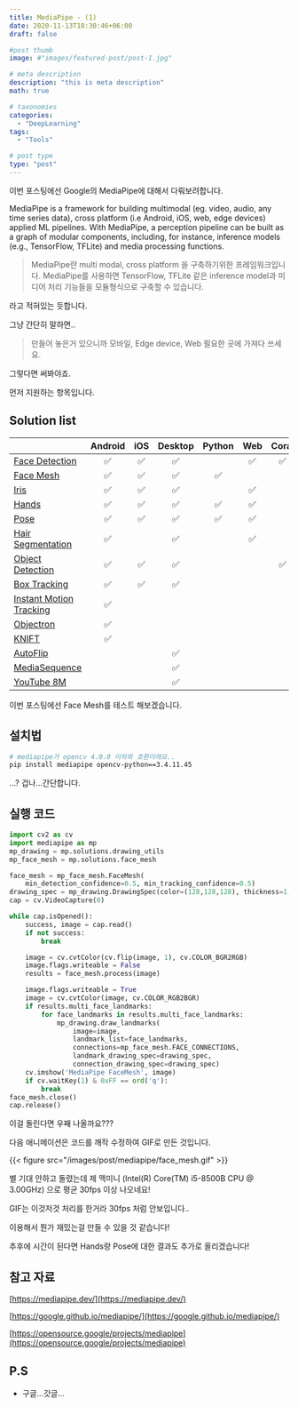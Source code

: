 ```yaml
---
title: MediaPipe - (1)
date: 2020-11-13T18:30:46+06:00
draft: false

#post thumb
image: #"images/featured-post/post-1.jpg"

# meta description
description: "this is meta description"
math: true

# taxonomies
categories:
  - "DeepLearning"
tags:
  - "Tools"

# post type
type: "post"
---
```


이번 포스팅에선 Google의 MediaPipe에 대해서 다뤄보려합니다. 

MediaPipe is a framework for building multimodal (eg. video, audio, any time series data), cross platform (i.e Android, iOS, web, edge devices) applied ML pipelines. With MediaPipe, a perception pipeline can be built as a graph of modular components, including, for instance, inference models (e.g., TensorFlow, TFLite) and media processing functions.

> MediaPipe란 multi modal, cross platform 을 구축하기위한 프레임워크입니다. MediaPipe를 사용하면 TensorFlow, TFLite 같은 inference model과 미디어 처리 기능들을 모듈형식으로 구축할 수 있습니다.

라고 적혀있는 듯합니다. 

그냥 간단히 말하면..

> 만들어 놓은거 있으니까 모바일, Edge device, Web 필요한 곳에 가져다 쓰세요.

그렇다면 써봐야죠.

먼저 지원하는 항목입니다. 

## Solution list

<div class="table-wrapper">
<table> <thead> <tr> 
<th style="text-align: left"><a href=""></a></th> 
<th style="text-align: center">Android</th> 
<th style="text-align: center">iOS</th> 
<th style="text-align: center">Desktop</th> 
<th style="text-align: center">Python</th> 
<th style="text-align: center">Web</th> 
<th style="text-align: center">Coral</th> </tr> </thead>
 <tbody> <tr> <td style="text-align: left"><a href="https://google.github.io/mediapipe/solutions/face_detection">Face Detection</a></td> 
 <td style="text-align: center">✅</td> 
 <td style="text-align: center">✅</td> 
 <td style="text-align: center">✅</td> 
 <td style="text-align: center">&nbsp;</td> 
 <td style="text-align: center">✅</td> 
 <td style="text-align: center">✅</td> </tr> 
 <tr> <td style="text-align: left"><a href="https://google.github.io/mediapipe/solutions/face_mesh">Face Mesh</a></td> 
 <td style="text-align: center">✅</td> 
 <td style="text-align: center">✅</td> 
 <td style="text-align: center">✅</td> 
 <td style="text-align: center">✅</td> 
 <td style="text-align: center">&nbsp;</td> 
 <td style="text-align: center">&nbsp;</td> </tr> 
 <tr> <td style="text-align: left"><a href="https://google.github.io/mediapipe/solutions/iris">Iris</a></td> 
 <td style="text-align: center">✅</td> 
 <td style="text-align: center">✅</td> 
 <td style="text-align: center">✅</td> 
 <td style="text-align: center">&nbsp;</td> 
 <td style="text-align: center">✅</td> 
 <td style="text-align: center">&nbsp;</td> </tr> 
 <tr> <td style="text-align: left"><a href="https://google.github.io/mediapipe/solutions/hands">Hands</a></td> 
 <td style="text-align: center">✅</td> 
 <td style="text-align: center">✅</td> 
 <td style="text-align: center">✅</td> 
 <td style="text-align: center">✅</td> 
 <td style="text-align: center">✅</td> 
 <td style="text-align: center">&nbsp;</td> </tr> 
 <tr> <td style="text-align: left"><a href="https://google.github.io/mediapipe/solutions/pose">Pose</a></td> 
 <td style="text-align: center">✅</td> 
 <td style="text-align: center">✅</td> 
 <td style="text-align: center">✅</td> 
 <td style="text-align: center">✅</td> 
 <td style="text-align: center">✅</td> 
 <td style="text-align: center">&nbsp;</td> </tr> 
 <tr> <td style="text-align: left"><a href="https://google.github.io/mediapipe/solutions/hair_segmentation">Hair Segmentation</a></td> 
 <td style="text-align: center">✅</td> 
 <td style="text-align: center">&nbsp;</td> 
 <td style="text-align: center">✅</td> 
 <td style="text-align: center">&nbsp;</td> 
 <td style="text-align: center">✅</td> 
 <td style="text-align: center">&nbsp;</td> </tr> 
 <tr> <td style="text-align: left"><a href="https://google.github.io/mediapipe/solutions/object_detection">Object Detection</a></td> 
 <td style="text-align: center">✅</td> 
 <td style="text-align: center">✅</td> 
 <td style="text-align: center">✅</td> 
 <td style="text-align: center">&nbsp;</td> 
 <td style="text-align: center">&nbsp;</td> 
 <td style="text-align: center">✅</td> </tr> 
 <tr> <td style="text-align: left"><a href="https://google.github.io/mediapipe/solutions/box_tracking">Box Tracking</a></td> 
 <td style="text-align: center">✅</td> 
 <td style="text-align: center">✅</td> 
 <td style="text-align: center">✅</td> 
 <td style="text-align: center">&nbsp;</td> 
 <td style="text-align: center">&nbsp;</td> 
 <td style="text-align: center">&nbsp;</td> </tr> 
 <tr> <td style="text-align: left"><a href="https://google.github.io/mediapipe/solutions/instant_motion_tracking">Instant Motion Tracking</a></td> 
 <td style="text-align: center">✅</td> 
 <td style="text-align: center">&nbsp;</td> 
 <td style="text-align: center">&nbsp;</td> 
 <td style="text-align: center">&nbsp;</td> 
 <td style="text-align: center">&nbsp;</td> 
 <td style="text-align: center">&nbsp;</td> </tr> 
 <tr> <td style="text-align: left"><a href="https://google.github.io/mediapipe/solutions/objectron">Objectron</a></td> 
 <td style="text-align: center">✅</td> 
 <td style="text-align: center">&nbsp;</td> 
 <td style="text-align: center">&nbsp;</td> 
 <td style="text-align: center">&nbsp;</td> 
 <td style="text-align: center">&nbsp;</td> 
 <td style="text-align: center">&nbsp;</td> </tr> 
 <tr> <td style="text-align: left"><a href="https://google.github.io/mediapipe/solutions/knift">KNIFT</a></td> 
 <td style="text-align: center">✅</td> 
 <td style="text-align: center">&nbsp;</td> 
 <td style="text-align: center">&nbsp;</td> 
 <td style="text-align: center">&nbsp;</td> 
 <td style="text-align: center">&nbsp;</td> 
 <td style="text-align: center">&nbsp;</td> </tr> 
 <tr> <td style="text-align: left"><a href="https://google.github.io/mediapipe/solutions/autoflip">AutoFlip</a></td> 
 <td style="text-align: center">&nbsp;</td> 
 <td style="text-align: center">&nbsp;</td> 
 <td style="text-align: center">✅</td> 
 <td style="text-align: center">&nbsp;</td> 
 <td style="text-align: center">&nbsp;</td> 
 <td style="text-align: center">&nbsp;</td> </tr> 
 <tr> <td style="text-align: left"><a href="https://google.github.io/mediapipe/solutions/media_sequence">MediaSequence</a></td> 
 <td style="text-align: center">&nbsp;</td> 
 <td style="text-align: center">&nbsp;</td> 
 <td style="text-align: center">✅</td> 
 <td style="text-align: center">&nbsp;</td> 
 <td style="text-align: center">&nbsp;</td> 
 <td style="text-align: center">&nbsp;</td> </tr> 
 <tr> <td style="text-align: left"><a href="https://google.github.io/mediapipe/solutions/youtube_8m">YouTube 8M</a></td> 
 <td style="text-align: center">&nbsp;</td> 
 <td style="text-align: center">&nbsp;</td> 
 <td style="text-align: center">✅</td> 
 <td style="text-align: center">&nbsp;</td> 
 <td style="text-align: center">&nbsp;</td> 
 <td style="text-align: center">&nbsp;</td> </tr> 
 </tbody> </table></div>



이번 포스팅에선 Face Mesh를 테스트 해보겠습니다. 

## 설치법

```bash
# mediapipe가 opencv 4.0.0 이하와 호환이래요..
pip install mediapipe opencv-python==3.4.11.45
```

...? 겁나...간단합니다.

## 실행 코드

```python
import cv2 as cv
import mediapipe as mp
mp_drawing = mp.solutions.drawing_utils
mp_face_mesh = mp.solutions.face_mesh

face_mesh = mp_face_mesh.FaceMesh(
    min_detection_confidence=0.5, min_tracking_confidence=0.5)
drawing_spec = mp_drawing.DrawingSpec(color=(128,128,128), thickness=1, circle_radius=1)
cap = cv.VideoCapture(0)

while cap.isOpened():
    success, image = cap.read()
    if not success:
        break

    image = cv.cvtColor(cv.flip(image, 1), cv.COLOR_BGR2RGB)
    image.flags.writeable = False
    results = face_mesh.process(image)

    image.flags.writeable = True
    image = cv.cvtColor(image, cv.COLOR_RGB2BGR)
    if results.multi_face_landmarks:
        for face_landmarks in results.multi_face_landmarks:
            mp_drawing.draw_landmarks(
                image=image,
                landmark_list=face_landmarks,
                connections=mp_face_mesh.FACE_CONNECTIONS,
                landmark_drawing_spec=drawing_spec,
                connection_drawing_spec=drawing_spec)
    cv.imshow('MediaPipe FaceMesh', image)
    if cv.waitKey(1) & 0xFF == ord('q'):
        break
face_mesh.close()
cap.release()
```

이걸 돌린다면 우째 나올까요???

다음 애니메이션은 코드를 깨작 수정하여 GIF로 만든 것입니다. 

{{< figure src="/images/post/mediapipe/face_mesh.gif" >}}

별 기대 안하고 돌렸는데 제 맥미니 (Intel(R) Core(TM) i5-8500B CPU @ 3.00GHz) 으로 평균 30fps 이상 나오네요!

GIF는 이것저것 처리를 한거라 30fps 처럼 안보입니다..

이용해서 뭔가 재밌는걸 만들 수 있을 것 같습니다!

추후에 시간이 된다면 Hands랑 Pose에 대한 결과도 추가로 올리겠습니다!

## 참고 자료

[https://mediapipe.dev/](https://mediapipe.dev/)

[https://google.github.io/mediapipe/](https://google.github.io/mediapipe/)

[https://opensource.google/projects/mediapipe](https://opensource.google/projects/mediapipe)

## P.S

- 구글...갓글...